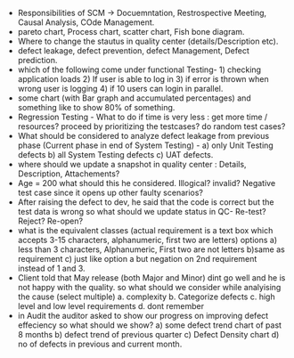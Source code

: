 * Responsibilities of SCM -> Docuemntation, Restrospective Meeting, Causal Analysis, COde Management.
* pareto chart, Process chart, scatter chart, Fish bone diagram.
* Where to change the stautus in quality center (details/Description etc).
* defect leakage, defect prevention, defect Management, Defect prediction.
* which of the following come under functional Testing- 1) checking application loads 2) If user is able to log in 3) if error is thrown when wrong user is logging 4) if 10 users can login in parallel.
* some chart (with Bar graph and accumulated percentages) and something like to show 80% of something. 
* Regression Testing - What to do if time is very less : get more time / resources? proceed by prioritizing the testcases? do random test cases? 
* What should be considered to analyze defect leakage from previous phase (Current phase in end of System Testing) - a) only Unit Testing defects b) all System Testing defects c) UAT defects.
* where should we update a snapshot in quality center : Details, Description, Attachements? 
* Age = 200 what should this he considered. Illogical? invalid? Negative test case since it opens up other faulty scenarios?
* After raising the defect to dev, he said that the code is correct but the test data is wrong so what should we update status in QC- Re-test? Reject? Re-open? 
* what is the equivalent classes (actual requirement is a text box which accepts 3-15 characters, alphanumeric, first two are letters) options a) less than 3 characters, Alphanumeric, First two are not letters b)same as requirement c) just like option a but negation on 2nd requirement instead of 1 and 3.
* Client told that May release (both Major and Minor) dint go well and he is not happy with the quality. so what should we consider while analyising the cause (select multiple) a. complexity  b. Categorize defects c. high level and low level requirements d. dont remember
* in Audit the auditor asked to show our progress on improving defect effeciency so what should we show? a) some defect trend chart of past 8 months b) defect trend of previous quarter c) Defect Density chart d) no of defects in previous and current month. 


